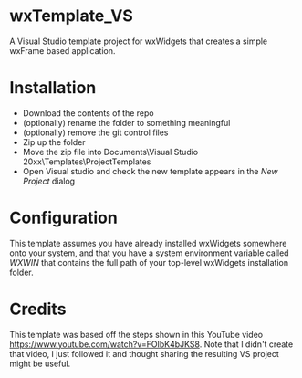# wxTemplate_VS
A Visual Studio template project for wxWidgets that creates a simple
wxFrame based application.

# Installation

 * Download the contents of the repo
 * (optionally) rename the folder to something meaningful
 * (optionally) remove the git control files
 * Zip up the folder
 * Move the zip file into Documents\Visual Studio 20xx\Templates\ProjectTemplates
 * Open Visual studio and check the new template appears in the *New Project* dialog

 # Configuration

 This template assumes you have already installed wxWidgets somewhere onto your system, and that you have a system environment variable called *WXWIN* that contains the full path of your top-level wxWidgets installation folder.

 # Credits

 This template was based off the steps shown in this YouTube video https://www.youtube.com/watch?v=FOIbK4bJKS8. Note that I didn't create that video, I just followed it and thought sharing the resulting VS project might be useful.